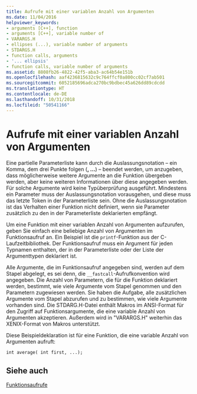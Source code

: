 ```yaml
---
title: Aufrufe mit einer variablen Anzahl von Argumenten
ms.date: 11/04/2016
helpviewer_keywords:
- arguments [C++], function
- arguments [C++], variable number of
- VARARGS.H
- ellipses (...), variable number of arguments
- STDARGS.H
- function calls, arguments
- '... ellipsis'
- function calls, variable number of arguments
ms.assetid: 8808fb26-4822-42f5-aba3-ac64b54e151b
ms.openlocfilehash: aaf4236815632c9c764ffcf0a800cc02cf7ab501
ms.sourcegitcommit: 6052185696adca270bc9bdbec45a626dd89cdcdd
ms.translationtype: HT
ms.contentlocale: de-DE
ms.lasthandoff: 10/31/2018
ms.locfileid: "50541166"
---
```

# <a name="calls-with-a-variable-number-of-arguments"></a>Aufrufe mit einer variablen Anzahl von Argumenten

Eine partielle Parameterliste kann durch die Auslassungsnotation – ein Komma, dem drei Punkte folgen (**, ...**) – beendet werden, um anzugeben, dass möglicherweise weitere Argumente an die Funktion übergeben werden, aber keine weiteren Informationen über diese angegeben werden. Für solche Argumente wird keine Typüberprüfung ausgeführt. Mindestens ein Parameter muss der Auslassungsnotation vorausgehen, und diese muss das letzte Token in der Parameterliste sein. Ohne die Auslassungsnotation ist das Verhalten einer Funktion nicht definiert, wenn sie Parameter zusätzlich zu den in der Parameterliste deklarierten empfängt.

Um eine Funktion mit einer variablen Anzahl von Argumenten aufzurufen, geben Sie einfach eine beliebige Anzahl von Argumenten im Funktionsaufruf an. Ein Beispiel ist die `printf`-Funktion aus der C-Laufzeitbibliothek. Der Funktionsaufruf muss ein Argument für jeden Typnamen enthalten, der in der Parameterliste oder der Liste der Argumenttypen deklariert ist.

Alle Argumente, die im Funktionsaufruf angegeben sind, werden auf dem Stapel abgelegt, es sei denn, die `__fastcall`-Aufrufkonvention wird angegeben. Die Anzahl von Parametern, die für die Funktion deklariert werden, bestimmt, wie viele Argumente vom Stapel genommen und den Parametern zugewiesen werden. Sie haben die Aufgabe, alle zusätzlichen Argumente vom Stapel abzurufen und zu bestimmen, wie viele Argumente vorhanden sind. Die STDARG.H-Datei enthält Makros im ANSI-Format für den Zugriff auf Funktionsargumente, die eine variable Anzahl von Argumenten akzeptieren. Außerdem wird in "VARARGS.H" weiterhin das XENIX-Format von Makros unterstützt.

Diese Beispieldeklaration ist für eine Funktion, die eine variable Anzahl von Argumenten aufruft:

```
int average( int first, ...);
```

## <a name="see-also"></a>Siehe auch

[Funktionsaufrufe](../c-language/function-calls.md)